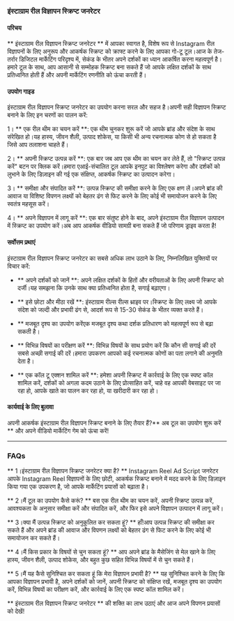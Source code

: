 ### इंस्टाग्राम रील विज्ञापन स्क्रिप्ट जनरेटर

#### परिचय
** इंस्टाग्राम रील विज्ञापन स्क्रिप्ट जनरेटर ** में आपका स्वागत है, विशेष रूप से Instagram रील विज्ञापनों के लिए अनुरूप और आकर्षक स्क्रिप्ट को क्राफ्ट करने के लिए आपका गो-टू टूल।आज के तेज-तर्रार डिजिटल मार्केटिंग परिदृश्य में, सेकंड के भीतर अपने दर्शकों का ध्यान आकर्षित करना महत्वपूर्ण है।हमारे टूल के साथ, आप आसानी से सम्मोहक स्क्रिप्ट बना सकते हैं जो आपके लक्षित दर्शकों के साथ प्रतिध्वनित होती हैं और अपनी मार्केटिंग रणनीति को ऊंचा करती हैं।

#### उपयोग गाइड
इंस्टाग्राम रील विज्ञापन स्क्रिप्ट जनरेटर का उपयोग करना सरल और सहज है।अपनी सही विज्ञापन स्क्रिप्ट बनाने के लिए इन चरणों का पालन करें:

1। ** एक रील थीम का चयन करें **: एक थीम चुनकर शुरू करें जो आपके ब्रांड और संदेश के साथ संरेखित हो।यह हास्य, जीवन शैली, उत्पाद शोकेस, या किसी भी अन्य रचनात्मक कोण से हो सकता है जिसे आप तलाशना चाहते हैं।

2। ** अपनी स्क्रिप्ट उत्पन्न करें **: एक बार जब आप एक थीम का चयन कर लेते हैं, तो "स्क्रिप्ट उत्पन्न करें" बटन पर क्लिक करें।हमारा एआई-संचालित टूल आपके इनपुट का विश्लेषण करेगा और दर्शकों को लुभाने के लिए डिज़ाइन की गई एक संक्षिप्त, आकर्षक स्क्रिप्ट का उत्पादन करेगा।

3। ** समीक्षा और संपादित करें **: उत्पन्न स्क्रिप्ट की समीक्षा करने के लिए एक क्षण लें।अपने ब्रांड की आवाज या विशिष्ट विपणन लक्ष्यों को बेहतर ढंग से फिट करने के लिए कोई भी समायोजन करने के लिए स्वतंत्र महसूस करें।

4। ** अपने विज्ञापन में लागू करें **: एक बार संतुष्ट होने के बाद, अपने इंस्टाग्राम रील विज्ञापन उत्पादन में स्क्रिप्ट का उपयोग करें।अब आप आकर्षक वीडियो सामग्री बना सकते हैं जो परिणाम ड्राइव करता है!

#### सर्वोत्तम प्रथाएं
इंस्टाग्राम रील विज्ञापन स्क्रिप्ट जनरेटर का सबसे अधिक लाभ उठाने के लिए, निम्नलिखित युक्तियों पर विचार करें:

- ** अपने दर्शकों को जानें **: अपने लक्षित दर्शकों के हितों और वरीयताओं के लिए अपनी स्क्रिप्ट को दर्जी।यह समझना कि उनके साथ क्या प्रतिध्वनित होता है, सगाई बढ़ाएगा।

- ** इसे छोटा और मीठा रखें **: इंस्टाग्राम रील्स रील्स थ्राइव पर।स्क्रिप्ट के लिए लक्ष्य जो आपके संदेश को जल्दी और प्रभावी ढंग से, आदर्श रूप से 15-30 सेकंड के भीतर व्यक्त करते हैं।

- ** मजबूत दृश्य का उपयोग करेंएक मजबूत दृश्य कथा दर्शक प्रतिधारण को महत्वपूर्ण रूप से बढ़ा सकती है।

- ** विभिन्न विषयों का परीक्षण करें **: विभिन्न विषयों के साथ प्रयोग करें कि कौन सी सगाई की दरें सबसे अच्छी सगाई की दरें।हमारा उपकरण आपको कई रचनात्मक कोणों का पता लगाने की अनुमति देता है।

- ** एक कॉल टू एक्शन शामिल करें **: हमेशा अपनी स्क्रिप्ट में कार्रवाई के लिए एक स्पष्ट कॉल शामिल करें, दर्शकों को अगला कदम उठाने के लिए प्रोत्साहित करें, चाहे वह आपकी वेबसाइट पर जा रहा हो, आपके खाते का पालन कर रहा हो, या खरीदारी कर रहा हो।

#### कार्यवाई के लिए बुलावा
अपनी आकर्षक इंस्टाग्राम रील विज्ञापन स्क्रिप्ट बनाने के लिए तैयार हैं?** अब टूल का उपयोग शुरू करें ** और अपने वीडियो मार्केटिंग गेम को ऊंचा करें!

---

### FAQs

** 1।इंस्टाग्राम रील विज्ञापन स्क्रिप्ट जनरेटर क्या है? **
Instagram Reel Ad Script जनरेटर आपके Instagram Reel विज्ञापनों के लिए छोटी, आकर्षक स्क्रिप्ट बनाने में मदद करने के लिए डिज़ाइन किया गया एक उपकरण है, जो आपके मार्केटिंग प्रयासों को बढ़ाता है।

** 2।मैं टूल का उपयोग कैसे करूं? **
बस एक रील थीम का चयन करें, अपनी स्क्रिप्ट उत्पन्न करें, आवश्यकता के अनुसार समीक्षा करें और संपादित करें, और फिर इसे अपने विज्ञापन उत्पादन में लागू करें।

** 3।क्या मैं उत्पन्न स्क्रिप्ट को अनुकूलित कर सकता हूं? **
हाँ!आप उत्पन्न स्क्रिप्ट की समीक्षा कर सकते हैं और अपने ब्रांड की आवाज और विपणन लक्ष्यों को बेहतर ढंग से फिट करने के लिए कोई भी समायोजन कर सकते हैं।

** 4।मैं किस प्रकार के विषयों से चुन सकता हूं? **
आप अपने ब्रांड के मैसेजिंग से मेल खाने के लिए हास्य, जीवन शैली, उत्पाद शोकेस, और बहुत कुछ सहित विभिन्न विषयों में से चुन सकते हैं।

** 5।मैं यह कैसे सुनिश्चित कर सकता हूं कि मेरा विज्ञापन प्रभावी है? **
यह सुनिश्चित करने के लिए कि आपका विज्ञापन प्रभावी है, अपने दर्शकों को जानें, अपनी स्क्रिप्ट को संक्षिप्त रखें, मजबूत दृश्य का उपयोग करें, विभिन्न विषयों का परीक्षण करें, और कार्रवाई के लिए एक स्पष्ट कॉल शामिल करें।

** इंस्टाग्राम रील विज्ञापन स्क्रिप्ट जनरेटर ** की शक्ति का लाभ उठाएं और आज अपने विपणन प्रयासों को देखें!
